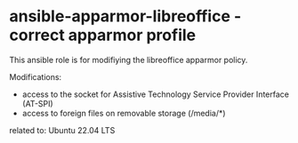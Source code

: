 # ansible-apparmor-libreoffice - correct apparmor profile

This ansible role is for modifiying the libreoffice apparmor policy.

Modifications:
- access to the socket for Assistive Technology Service Provider Interface (AT-SPI)
- access to foreign files on removable storage (/media/*) 

related to: Ubuntu 22.04 LTS